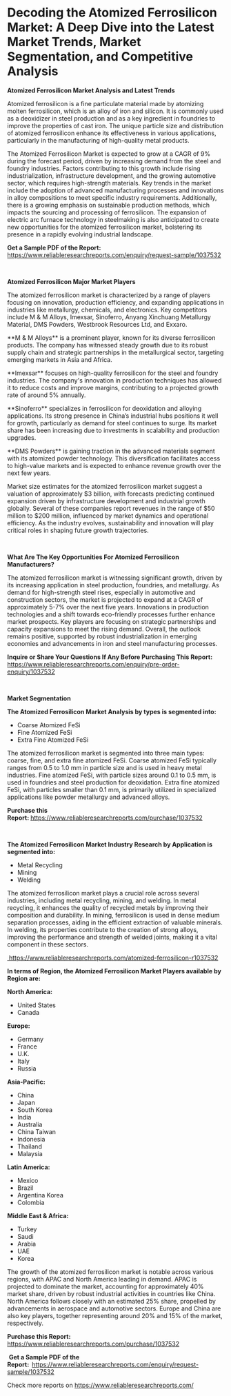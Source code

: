 <p><h1>Decoding the Atomized Ferrosilicon Market: A Deep Dive into the Latest Market Trends, Market Segmentation, and Competitive Analysis</h1></p><p><strong>Atomized Ferrosilicon Market Analysis and Latest Trends</strong></p>
<p><p>Atomized ferrosilicon is a fine particulate material made by atomizing molten ferrosilicon, which is an alloy of iron and silicon. It is commonly used as a deoxidizer in steel production and as a key ingredient in foundries to improve the properties of cast iron. The unique particle size and distribution of atomized ferrosilicon enhance its effectiveness in various applications, particularly in the manufacturing of high-quality metal products.</p><p>The Atomized Ferrosilicon Market is expected to grow at a CAGR of 9% during the forecast period, driven by increasing demand from the steel and foundry industries. Factors contributing to this growth include rising industrialization, infrastructure development, and the growing automotive sector, which requires high-strength materials. Key trends in the market include the adoption of advanced manufacturing processes and innovations in alloy compositions to meet specific industry requirements. Additionally, there is a growing emphasis on sustainable production methods, which impacts the sourcing and processing of ferrosilicon. The expansion of electric arc furnace technology in steelmaking is also anticipated to create new opportunities for the atomized ferrosilicon market, bolstering its presence in a rapidly evolving industrial landscape.</p></p>
<p><strong>Get a Sample PDF of the Report:&nbsp;</strong> <a href="https://www.reliableresearchreports.com/enquiry/request-sample/1037532?utm_campaign=2745&utm_medium=2&utm_source=Github&utm_content=ia&utm_term=31032025&utm_id=atomized-ferrosilicon">https://www.reliableresearchreports.com/enquiry/request-sample/1037532</a></p>
<p>&nbsp;</p>
<p><strong>Atomized Ferrosilicon Major Market Players</strong></p>
<p><p>The atomized ferrosilicon market is characterized by a range of players focusing on innovation, production efficiency, and expanding applications in industries like metallurgy, chemicals, and electronics. Key competitors include M & M Alloys, Imexsar, Sinoferro, Anyang Xinchuang Metallurgy Material, DMS Powders, Westbrook Resources Ltd, and Exxaro.</p><p>**M & M Alloys** is a prominent player, known for its diverse ferrosilicon products. The company has witnessed steady growth due to its robust supply chain and strategic partnerships in the metallurgical sector, targeting emerging markets in Asia and Africa.</p><p>**Imexsar** focuses on high-quality ferrosilicon for the steel and foundry industries. The company's innovation in production techniques has allowed it to reduce costs and improve margins, contributing to a projected growth rate of around 5% annually.</p><p>**Sinoferro** specializes in ferrosilicon for deoxidation and alloying applications. Its strong presence in China’s industrial hubs positions it well for growth, particularly as demand for steel continues to surge. Its market share has been increasing due to investments in scalability and production upgrades.</p><p>**DMS Powders** is gaining traction in the advanced materials segment with its atomized powder technology. This diversification facilitates access to high-value markets and is expected to enhance revenue growth over the next few years.</p><p>Market size estimates for the atomized ferrosilicon market suggest a valuation of approximately $3 billion, with forecasts predicting continued expansion driven by infrastructure development and industrial growth globally. Several of these companies report revenues in the range of $50 million to $200 million, influenced by market dynamics and operational efficiency. As the industry evolves, sustainability and innovation will play critical roles in shaping future growth trajectories.</p></p>
<p>&nbsp;</p>
<p><strong>What Are The Key Opportunities For Atomized Ferrosilicon Manufacturers?</strong></p>
<p><p>The atomized ferrosilicon market is witnessing significant growth, driven by its increasing application in steel production, foundries, and metallurgy. As demand for high-strength steel rises, especially in automotive and construction sectors, the market is projected to expand at a CAGR of approximately 5-7% over the next five years. Innovations in production technologies and a shift towards eco-friendly processes further enhance market prospects. Key players are focusing on strategic partnerships and capacity expansions to meet the rising demand. Overall, the outlook remains positive, supported by robust industrialization in emerging economies and advancements in iron and steel manufacturing processes.</p></p>
<p><strong>Inquire or Share Your Questions If Any Before Purchasing This Report:</strong> <a href="https://www.reliableresearchreports.com/enquiry/pre-order-enquiry/1037532?utm_campaign=2745&utm_medium=2&utm_source=Github&utm_content=ia&utm_term=31032025&utm_id=atomized-ferrosilicon">https://www.reliableresearchreports.com/enquiry/pre-order-enquiry/1037532</a></p>
<p>&nbsp;</p>
<p><strong>Market Segmentation</strong></p>
<p><strong>The Atomized Ferrosilicon Market Analysis by types is segmented into:</strong></p>
<p><ul><li>Coarse Atomized FeSi</li><li>Fine Atomized FeSi</li><li>Extra Fine Atomized FeSi</li></ul></p>
<p><p>The atomized ferrosilicon market is segmented into three main types: coarse, fine, and extra fine atomized FeSi. Coarse atomized FeSi typically ranges from 0.5 to 1.0 mm in particle size and is used in heavy metal industries. Fine atomized FeSi, with particle sizes around 0.1 to 0.5 mm, is used in foundries and steel production for deoxidation. Extra fine atomized FeSi, with particles smaller than 0.1 mm, is primarily utilized in specialized applications like powder metallurgy and advanced alloys.</p></p>
<p><strong>Purchase this Report:&nbsp;</strong><a href="https://www.reliableresearchreports.com/purchase/1037532?utm_campaign=2745&utm_medium=2&utm_source=Github&utm_content=ia&utm_term=31032025&utm_id=atomized-ferrosilicon">https://www.reliableresearchreports.com/purchase/1037532</a></p>
<p>&nbsp;</p>
<p><strong>The Atomized Ferrosilicon Market Industry Research by Application is segmented into:</strong></p>
<p><ul><li>Metal Recycling</li><li>Mining</li><li>Welding</li></ul></p>
<p><p>The atomized ferrosilicon market plays a crucial role across several industries, including metal recycling, mining, and welding. In metal recycling, it enhances the quality of recycled metals by improving their composition and durability. In mining, ferrosilicon is used in dense medium separation processes, aiding in the efficient extraction of valuable minerals. In welding, its properties contribute to the creation of strong alloys, improving the performance and strength of welded joints, making it a vital component in these sectors.</p></p>
<p><a href="https://www.reliableresearchreports.com/atomized-ferrosilicon-r1037532?utm_campaign=2745&utm_medium=2&utm_source=Github&utm_content=ia&utm_term=31032025&utm_id=atomized-ferrosilicon">&nbsp;https://www.reliableresearchreports.com/atomized-ferrosilicon-r1037532</a></p>
<p><strong>In terms of Region, the Atomized Ferrosilicon Market Players available by Region are:</strong></p>
<p>
    <p> <strong> North America: </strong>
        <ul>
            <li>United States</li>
            <li>Canada</li>
        </ul>
        </p> 
    <p> <strong> Europe: </strong>
        <ul>
            <li>Germany</li>
            <li>France</li>
            <li>U.K.</li>
            <li>Italy</li>
            <li>Russia</li>
        </ul>
        </p> 
    <p> <strong> Asia-Pacific: </strong>
        <ul>
            <li>China</li>
            <li>Japan</li>
            <li>South Korea</li>
            <li>India</li>
            <li>Australia</li>
            <li>China Taiwan</li>
            <li>Indonesia</li>
            <li>Thailand</li>
            <li>Malaysia</li>
        </ul>
        </p> 
    <p> <strong> Latin America: </strong>
        <ul>
            <li>Mexico</li>
            <li>Brazil</li>
            <li>Argentina Korea</li>
            <li>Colombia</li>
        </ul>
        </p> 
    <p> <strong> Middle East & Africa: </strong>
        <ul>
            <li>Turkey</li>
            <li>Saudi</li>
            <li>Arabia</li>
            <li>UAE</li>
            <li>Korea</li>
        </ul>
    </p>
    </p>
<p><p>The growth of the atomized ferrosilicon market is notable across various regions, with APAC and North America leading in demand. APAC is projected to dominate the market, accounting for approximately 40% market share, driven by robust industrial activities in countries like China. North America follows closely with an estimated 25% share, propelled by advancements in aerospace and automotive sectors. Europe and China are also key players, together representing around 20% and 15% of the market, respectively. </p></p>
<p><strong>Purchase this Report: </strong><a href="https://www.reliableresearchreports.com/purchase/1037532?utm_campaign=2745&utm_medium=2&utm_source=Github&utm_content=ia&utm_term=31032025&utm_id=atomized-ferrosilicon">https://www.reliableresearchreports.com/purchase/1037532</a></p>
<p>&nbsp;<strong>Get a Sample PDF of the Report:&nbsp;&nbsp;</strong><a href="https://www.reliableresearchreports.com/enquiry/request-sample/1037532?utm_campaign=2745&utm_medium=2&utm_source=Github&utm_content=ia&utm_term=31032025&utm_id=atomized-ferrosilicon">https://www.reliableresearchreports.com/enquiry/request-sample/1037532</a></p>
<p><strong></strong></p>
<p>Check more reports on <a href="https://www.reliableresearchreports.com/?utm_campaign=2745&utm_medium=2&utm_source=Github&utm_content=ia&utm_term=31032025&utm_id=atomized-ferrosilicon">https://www.reliableresearchreports.com/</a></p>